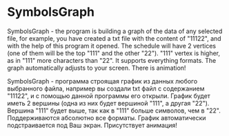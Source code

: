 # SymbolsGraph

SymbolsGraph - the program is building a graph of the data of any selected file, for example, you have created a txt file with the content of "11122", and with the help of this program it opened. The schedule will have 2 vertices (one of them will be the top "111" and the other "22"). "111" vertex is higher, as in "111" more characters than "22". It supports everything formats. The graph automatically adjusts to your screen. There is animation!

SymbolsGraph - программа строящая график из данных любого выбранного файла, например вы создали txt файл с содержанием "11122", и с помощью данной программы его открыли. График будет иметь 2 вершины (одна из них будет вершиной "111", а другая "22"). Вершина "111" будет выше, так как в "111" больше символов, чем в "22". Поддерживаются абсолютно все форматы. График автоматически подстраивается под Ваш экран. Присутствует анимация!

